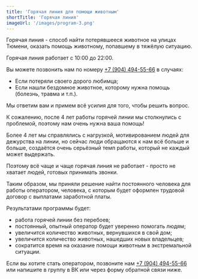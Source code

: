 ```yaml
---
title: 'Горячая линия для помощи животным'
shortTitle: 'Горячая линия'
imageUrl: '/images/program-3.png'
---
```


Горячая линия - способ найти потерявшееся животное на улицах Тюмени, оказать помощь животному, попавшему в тяжёлую ситуацию.

Горячая линия работает с 10:00 до 22:00.

Вы можете позвонить нам по номеру
[+7 (904) 494-55-66](<tel:+7(904)494-55-66>) в случаях:

- Если потеряли своего дорого любимца;
- Если нашли бездомное животное, которому нужна помощь (болезнь, травма и т.п.).

Мы ответим вам и примем всё усилия для того, чтобы решить вопрос.

К сожалению, после 4 лет работы горячей линии мы столкнулись с проблемой, поэтому нам очень нужна ваша помощь!

Более 4 лет мы справлялись с нагрузкой, мотивированием людей для дежурства на линии, но сейчас люди обращаются к нам всё больше и больше, создаётся очень серьёзный темп работы, который не каждый может выдержать.

Поэтому всё чаще и чаще горячая линия не работает - просто не хватает людей, готовых принимать звонки.

Таким образом, мы приняли решение найти постоянного человека для работы оператором, человека, с которым будет оформлен трудовой договор с выплатами заработной платы.

Результатами программы будет:

- работа горячей линии без перебоев;
- постоянный, опытный оператор будет уверенно помогать людям;
- увеличится количество животных, вернувшихся в свой дом;
- увеличится количество животных, нашедших новых владельцев;
- сократится время на оказание помощи животным в экстремальной ситуации.

Если вы хотите стать оператором, позвоните нам
[+7 (904) 494-55-66](<tel:+7(904)494-55-66>) или напишите в группу в ВК или через форму обратной связи ниже.
